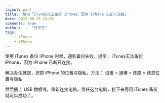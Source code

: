 ```yaml
---
layout: post
title: '解决「iTunes无法备份 iPhone，因为 iPhone 已断开连接」'
date: 2015-08-23 13:08
comments: true
author:     "任平生"
tags:
    - iTunes
    - iPhone
---
```

使用 iTunes 备份 iPhone 时候，遇到备份失败，提示： iTunes无法备份 iPhone，因为 iPhone 已断开连接。

解决办法就是，还原 iPhone 的位置与隐私，方法：
设置 > 通用 > 还原 > 还原位置与隐私

然后插上 USB 数据线，重新连接电脑，信任这台电脑，接下来再用 iTunes 备份就可以成功了。